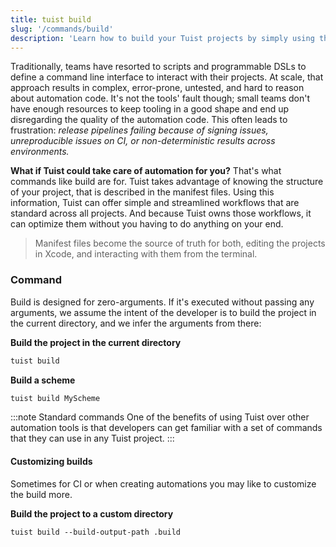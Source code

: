 ```yaml
---
title: tuist build
slug: '/commands/build'
description: 'Learn how to build your Tuist projects by simply using the build command that is optimized for minimal configuration.'
---
```


Traditionally,
teams have resorted to scripts and programmable DSLs to define a command line interface to interact with their projects.
At scale,
that approach results in complex, error-prone, untested, and hard to reason about automation code.
It's not the tools' fault though;
small teams don't have enough resources to keep tooling in a good shape and end up disregarding the quality of the automation code.
This often leads to frustration:
_release pipelines failing because of signing issues, unreproducible issues on CI, or non-deterministic results across environments._

**What if Tuist could take care of automation for you?**
That's what commands like build are for.
Tuist takes advantage of knowing the structure of your project, that is described in the manifest files.
Using this information, Tuist can offer simple and streamlined workflows that are standard across all projects.
And because Tuist owns those workflows,
it can optimize them without you having to do anything on your end.

> Manifest files become the source of truth for both,
> editing the projects in Xcode,
> and interacting with them from the terminal.

### Command

Build is designed for zero-arguments.
If it's executed without passing any arguments,
we assume the intent of the developer is to build the project in the current directory, and we infer the arguments from there:

**Build the project in the current directory**

```bash
tuist build
```

**Build a scheme**

```bash
tuist build MyScheme
```

:::note Standard commands
One of the benefits of using Tuist over other automation tools is that developers can get familiar with a set of commands that they can use in any Tuist project.
:::

#### Customizing builds

Sometimes for CI or when creating automations you may like to customize the build more. 

**Build the project to a custom directory**

`tuist build --build-output-path .build`

